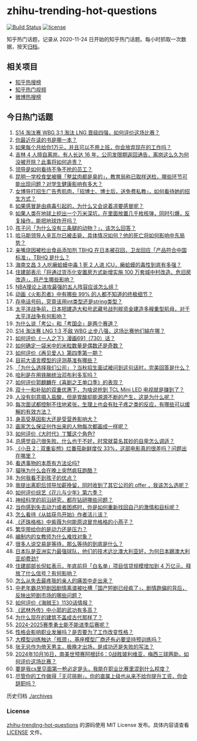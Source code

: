 # zhihu-trending-hot-questions

[![Build Status](https://github.com/justjavac/zhihu-trending-hot-questions/workflows/ci/badge.svg?branch=master)](https://github.com/justjavac/zhihu-trending-hot-questions/actions)
[![license](https://img.shields.io/github/license/justjavac/zhihu-trending-hot-questions)](https://github.com/justjavac/zhihu-trending-hot-questions/blob/master/LICENSE)

知乎热门话题，记录从 2020-11-24
日开始的知乎热门话题。每小时抓取一次数据，按天[归档](./archives)。

## 相关项目

- [知乎热搜榜](https://github.com/justjavac/zhihu-trending-top-search)
- [知乎热门视频](https://github.com/justjavac/zhihu-trending-hot-video)
- [微博热搜榜](https://github.com/justjavac/weibo-trending-hot-search)

## 今日热门话题

<!-- BEGIN -->
<!-- 最后更新时间 Fri Oct 18 2024 07:18:49 GMT+0800 (China Standard Time) -->

1. [S14 淘汰赛 WBG 3:1 淘汰 LNG 晋级四强，如何评价这场比赛？](https://www.zhihu.com/question/1181895040)
1. [你最近在读的书是哪一本？](https://www.zhihu.com/question/800718032)
1. [如果每个月给你1万元，并且可以不用上班，你会放弃现在的工作吗？](https://www.zhihu.com/question/771511469)
1. [吉林 4 人擅自离岗，有人长达 16 年，公司发限期返回通告，离岗这么久为何没被开除？此事将如何追责？](https://www.zhihu.com/question/1127284970)
1. [领导是如何看待不争不抢的员工？](https://www.zhihu.com/question/920559238)
1. [昆明一学校食堂被曝「整盆肉都是臭的」，教育局称已取样送检，哪些环节可能出现问题？对学生健康影响有多大？](https://www.zhihu.com/question/1088241158)
1. [女博导打招生广告秀肌肉，「招博士、博士后，送免费私教」，如何看待她的招生方式？](https://www.zhihu.com/question/950966170)
1. [如果感冒是由病毒引起的，为什么又会说着凉要感冒呢？](https://www.zhihu.com/question/1140003827)
1. [如果人类在地球上挖出一个万米深坑，在里面放置几千枚核弹，同时引爆，反复操作，能把地球炸开吗？](https://www.zhihu.com/question/784234818)
1. [孩子问「为什么没有三条腿的动物？」，该怎么回答？](https://www.zhihu.com/question/534355933)
1. [哈马斯领导人辛瓦尔已被击毙，具体情况如何？他的死亡将如何影响中东局势？](https://www.zhihu.com/question/1193443200)
1. [亲嘴烧因被检出食品添加剂 TBHQ 在日本被召回，卫龙回应「产品符合中国标准」，TBHQ 是什么？](https://www.zhihu.com/question/1075360044)
1. [海南文昌 3 人吃癞蛤蟆中毒 1 死 2 人进 ICU，癞蛤蟆的毒性到底有多强？](https://www.zhihu.com/question/1125180131)
1. [住建部表示「将通过货币化安置房方式新增实施 100 万套城中村改造、危旧房改造」，将产生哪些影响？](https://www.zhihu.com/question/1136731087)
1. [NBA理论上进攻最强的五人阵容应该怎么组？](https://www.zhihu.com/question/657172088)
1. [动画《火影忍者》中有哪些 99% 的人都不知道的终极细节？](https://www.zhihu.com/question/455433585)
1. [存电话号码，究竟该用int类型还是string类型？](https://www.zhihu.com/question/662000315)
1. [太平洋战争前，日本把建造大和号武藏号战列舰资金建造多艘重型航母，对于太平洋战争有何影响？](https://www.zhihu.com/question/617210943)
1. [为什么说「考公」和「考国企」是两个赛道？](https://www.zhihu.com/question/800770189)
1. [S14 淘汰赛 LNG 1:3 不敌 WBG 止步八强，这场比赛他们输在哪？](https://www.zhihu.com/question/1202049727)
1. [如何评价《一人之下》漫画691（730）话？](https://www.zhihu.com/question/815633883)
1. [如何确定一袋米中的米粒数量是偶数还是奇数？](https://www.zhihu.com/question/666009766)
1. [如何评价《再见爱人》第四季第一期？](https://www.zhihu.com/question/1148806925)
1. [目前大语言模型的评测基准有哪些？](https://www.zhihu.com/question/601328258)
1. [「为什么选择我们公司」？当秋招生面试被问到这句话时，完美回答是什么？](https://www.zhihu.com/question/863155090)
1. [哈利是在用铁腕统治邓布利多军吗？](https://www.zhihu.com/question/493313507)
1. [如何评价郭麒麟在《喜剧之王单口季》的表现？](https://www.zhihu.com/question/827851862)
1. [双十一和补贴的双重优惠下，为啥说抢到 TCL Mini LED 电视就是赚到了？](https://www.zhihu.com/question/1140078488)
1. [人没有刻意摄入盐酸，但是胃酸却能源源不断的产生，这是为什么呢？](https://www.zhihu.com/question/737047575)
1. [每次面试都控制不住地紧张，生理上也会有肚子疼之类的反应，有哪些可以缓解的有效方法？](https://www.zhihu.com/question/668860837)
1. [身高受基因影大还是受营养影响大？](https://www.zhihu.com/question/561540111)
1. [画家怎么保证创作出来的人物每次都画成一样呢？](https://www.zhihu.com/question/528716376)
1. [如何评价《大时代》丁蟹这个角色?](https://www.zhihu.com/question/30323031)
1. [总感觉自己很失败、什么也干不好，时常就莫名其妙的自卑怎么调适？](https://www.zhihu.com/question/809436599)
1. [《小丑 2：双重妄想》烂番茄新鲜度仅 33%，这部电影真的很差吗？问题出在哪里？](https://www.zhihu.com/question/903350652)
1. [看透事物的本质有方法论吗?](https://www.zhihu.com/question/784481748)
1. [猫咪为什么会在晚上突然疯狂跑酷？](https://www.zhihu.com/question/664109478)
1. [为何我看不到孩子的优点？](https://www.zhihu.com/question/803474383)
1. [我提出离职后领导加薪挽留，同时收到了其它公司的 offer ，我该怎么选呢？](https://www.zhihu.com/question/884763344)
1. [如何评价综艺《花儿与少年》第六季？](https://www.zhihu.com/question/665511632)
1. [神经科学的前沿研究，都在钻研哪些问题？](https://www.zhihu.com/question/458874364)
1. [当你感到失去动力或者困惑时，你是如何重新找回自己的激情和目标呢？](https://www.zhihu.com/question/667948094)
1. [怎么看待《从姑获鸟开始》作者活儿该？](https://www.zhihu.com/question/292193783)
1. [《还珠格格》中紫薇为何能原谅冒充格格的小燕子？](https://www.zhihu.com/question/564017248)
1. [繁华带给你的是动力还是压力？](https://www.zhihu.com/question/1082520474)
1. [编制内的女教师为什么难找对象？](https://www.zhihu.com/question/392241876)
1. [很多人说交易是等待，那么等待的到底是什么？](https://www.zhihu.com/question/666834643)
1. [日本队是亚洲实力最强球队，他们的技术远比澳大利亚好，为何日本踢澳大利亚却费劲?](https://www.zhihu.com/question/974139617)
1. [住建部部长倪虹表示，年底前将「白名单」项目信贷规模增加到 4 万亿元，释放了什么信号？有何影响？](https://www.zhihu.com/question/1135226174)
1. [怎么从失去最疼我的亲人的痛苦中走出来？](https://www.zhihu.com/question/1054007451)
1. [中老年霸总短剧因剧情离谱被吐槽「国产短剧已经疯了」，剧情跑偏的背后，反映出短剧市场的哪些问题？](https://www.zhihu.com/question/966991405)
1. [如何评价《海贼王》1130话情报？](https://www.zhihu.com/question/989456643)
1. [《武林外传》中小郭的武功有多高？](https://www.zhihu.com/question/354056944)
1. [为什么现在的建筑不盖成古代那样了？](https://www.zhihu.com/question/291956307)
1. [2024-2025赛季勇士能不能进季后赛呢？](https://www.zhihu.com/question/665861884)
1. [性格会影响职业发展吗？是否要为了工作改变性格？](https://www.zhihu.com/question/885955230)
1. [大模型训练触达「瓶颈」，基座模型厂商还有必要坚持预训练吗？](https://www.zhihu.com/question/977714432)
1. [张无忌作为倚天男主，极晚才出场，是成功还是失败的写法？](https://www.zhihu.com/question/760369093)
1. [2024年10月16日，南美世预赛阿根廷6：0战胜玻利维亚，梅西三球两助，如何评价这场比赛？](https://www.zhihu.com/question/1027729114)
1. [要是我cs里见面第一枪必定是头，我能在职业比赛里混到什么程度？](https://www.zhihu.com/question/666506085)
1. [尽管你的工作做得「无可挑剔」，你的直属上级也从来不给你提升工资，你会辞职吗？](https://www.zhihu.com/question/908144779)

<!-- END -->

历史归档 [./archives](./archives)

### License

[zhihu-trending-hot-questions](https://github.com/justjavac/zhihu-trending-hot-questions)
的源码使用 MIT License 发布。具体内容请查看 [LICENSE](./LICENSE) 文件。
